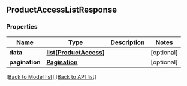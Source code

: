 ## ProductAccessListResponse

### Properties
Name | Type | Description | Notes
------------ | ------------- | ------------- | -------------
**data** | [**list[ProductAccess]**](#ProductAccess) |  | [optional] 
**pagination** | [**Pagination**](#Pagination) |  | [optional] 

[[Back to Model list]](#documentation-for-models) [[Back to API list]](#documentation-for-api-endpoints)


